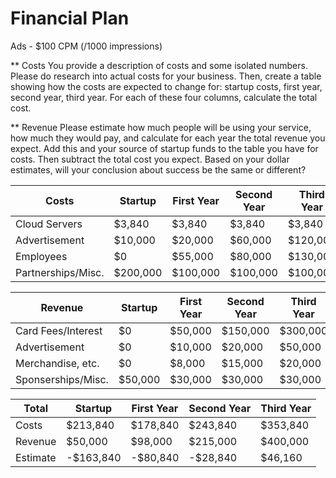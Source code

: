 # Financial Plan

Ads - $100 CPM (/1000 impressions)

** Costs
You provide a description of costs and some isolated numbers. Please do research into actual costs for your business. Then, create a table showing how the costs are expected to change for: startup costs, first year, second year, third year. For each of these four columns, calculate the total cost.

** Revenue
Please estimate how much people will be using your service, how much they would pay, and calculate for each year the total revenue you expect. Add this and your source of startup funds to the table you have for costs. Then subtract the total cost you expect. Based on your dollar estimates, will your conclusion about success be the same or different?

| Costs | Startup | First Year | Second Year | Third Year |
| ----- | ------- | ---------- | ----------- | ---------- |
| Cloud Servers      | $3,840   | $3,840   | $3,840   | $3,840   |
| Advertisement      | $10,000  | $20,000  | $60,000  | $120,000 |
| Employees          | $0       | $55,000  | $80,000  | $130,000 |
| Partnerships/Misc. | $200,000 | $100,000 | $100,000 | $100,000 |

| Revenue | Startup | First Year | Second Year | Third Year |
| ------- | ------- | ---------- | ----------- | ---------- |
| Card Fees/Interest | $0      | $50,000 | $150,000 | $300,000 |
| Advertisement      | $0      | $10,000 | $20,000  | $50,000  |
| Merchandise, etc.  | $0      | $8,000  | $15,000  | $20,000  |
| Sponserships/Misc. | $50,000 | $30,000 | $30,000  | $30,000  |

| Total | Startup | First Year | Second Year | Third Year |
| ----- | ------- | ---------- | ----------- | ---------- |
| Costs    | $213,840  | $178,840 | $243,840 | $353,840 |
| Revenue  | $50,000   | $98,000  | $215,000 | $400,000 |
| Estimate | -$163,840 | -$80,840 | -$28,840 | $46,160  |
